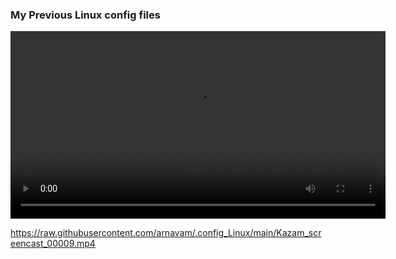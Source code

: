 ### My Previous Linux config files
<video width="600" controls>
  <source src="https://raw.githubusercontent.com/arnavam/.config_Linux/main/Kazam_screencast_00009.mp4" type="video/mp4">
  Your browser does not support the video tag.
</video>

https://raw.githubusercontent.com/arnavam/.config_Linux/main/Kazam_screencast_00009.mp4
